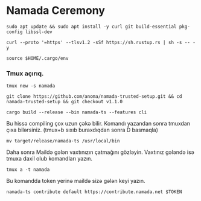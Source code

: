 # Namada Ceremony 

```
sudo apt update && sudo apt install -y curl git build-essential pkg-config libssl-dev
```

```
curl --proto '=https' --tlsv1.2 -sSf https://sh.rustup.rs | sh -s -- -y
```

```
source $HOME/.cargo/env
```
### Tmux açırıq. 
```
tmux new -s namada
```

```
git clone https://github.com/anoma/namada-trusted-setup.git && cd namada-trusted-setup && git checkout v1.1.0
```

```
cargo build --release --bin namada-ts --features cli
```
Bu hissə compiling çox uzun çəkə bilir. Komandı yazandan sonra tmuxdan çıxa bilərsiniz. (tmux+b sıxıb buraxdıqdan sonra D basmaqla)
```
mv target/release/namada-ts /usr/local/bin 
```
Daha sonra Maildə gələn vaxtınızın çatmağını gözləyin. Vaxtınız gələndə isə tmuxa daxil olub komandları yazın.
```
tmux a -t namada
```
Bu komandda token yerinə maildə sizə gələn keyi yazın.
```
namada-ts contribute default https://contribute.namada.net $TOKEN
```
